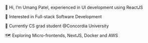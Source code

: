 👋 Hi, I’m Umang Patel, experienced in UI development using ReactJS 

👀 Interested in Full-stack Software Development

🌱 Currently CS grad student @Concordia University

🗺️ Exploring Micro-frontends, NextJS, Docker and AWS


<!---
UIcoder511/UIcoder511 is a ✨ special ✨ repository because its `README.md` (this file) appears on your GitHub profile.
You can click the Preview link to take a look at your changes.
--->
